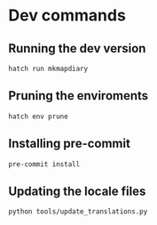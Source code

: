 # Dev commands

## Running the dev version

```
hatch run mkmapdiary
```

## Pruning the enviroments

```
hatch env prune
```

## Installing pre-commit

```
pre-commit install
```

## Updating the locale files
```
python tools/update_translations.py
```